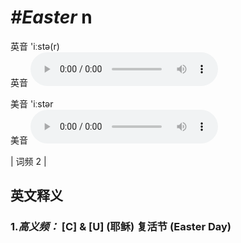# ***\#Easter*** n
英音 'iːstə(r)  
英音
<audio src="./media/Easter-B.aac" controls="controls"></audio>

美音 'iːstər  
美音
<audio src="./media/Easter.aac" controls="controls"></audio>



| 词频 2 |  

英文释义
---
### 1.*高义频：* **[C] & [U] (耶稣) 复活节 (Easter Day)**  



